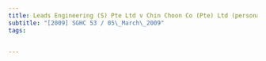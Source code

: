 ```yaml
---
title: Leads Engineering (S) Pte Ltd v Chin Choon Co (Pte) Ltd (personal representatives of the 
subtitle: "[2009] SGHC 53 / 05\_March\_2009"
tags:


---
```


